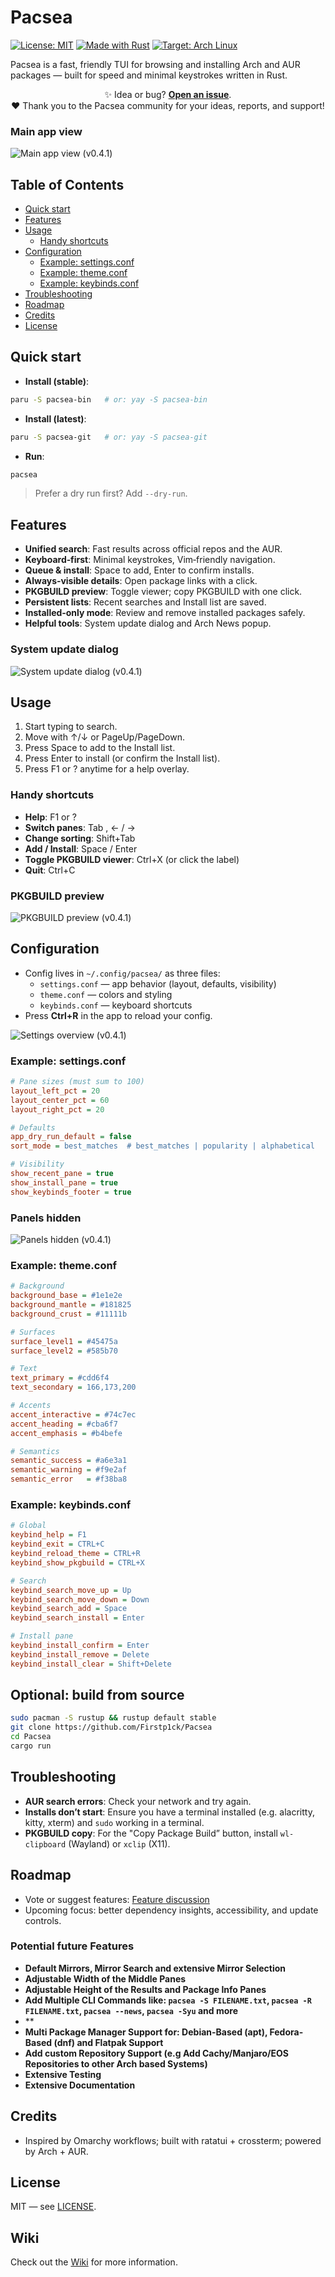 # Pacsea

[![License: MIT](https://img.shields.io/badge/License-MIT-green.svg)](LICENSE)
[![Made with Rust](https://img.shields.io/badge/Made%20with-Rust-orange.svg)](https://www.rust-lang.org/)
[![Target: Arch Linux](https://img.shields.io/badge/Target-Arch%20Linux-1793D1?logo=arch-linux&logoColor=white)](https://archlinux.org/)

Pacsea is a fast, friendly TUI for browsing and installing Arch and AUR packages — built for speed and minimal keystrokes written in Rust.

<p align="center">
✨ Idea or bug? <strong><a href="https://github.com/Firstp1ck/Pacsea/issues">Open an issue</a></strong>.<br/>
❤️ Thank you to the Pacsea community for your ideas, reports, and support!
</p>

### Main app view
![Main app view (v0.4.1)](Images/Appview_v0.4.1_noPKGBUILD.png "Main app view (v0.4.1)")

## Table of Contents
- [Quick start](#quick-start)
- [Features](#features)
- [Usage](#usage)
  - [Handy shortcuts](#handy-shortcuts)
- [Configuration](#configuration)
  - [Example: settings.conf](#example-settingsconf)
  - [Example: theme.conf](#example-themeconf)
  - [Example: keybinds.conf](#example-keybindsconf)
- [Troubleshooting](#troubleshooting)
- [Roadmap](#roadmap)
- [Credits](#credits)
- [License](#license)

## Quick start
- **Install (stable)**:
```bash
paru -S pacsea-bin   # or: yay -S pacsea-bin
```

- **Install (latest)**:
```bash
paru -S pacsea-git   # or: yay -S pacsea-git
```

- **Run**:
```bash
pacsea
```

> Prefer a dry run first? Add `--dry-run`.

## Features
- **Unified search**: Fast results across official repos and the AUR.
- **Keyboard‑first**: Minimal keystrokes, Vim‑friendly navigation.
- **Queue & install**: Space to add, Enter to confirm installs.
- **Always‑visible details**: Open package links with a click.
- **PKGBUILD preview**: Toggle viewer; copy PKGBUILD with one click.
- **Persistent lists**: Recent searches and Install list are saved.
- **Installed‑only mode**: Review and remove installed packages safely.
- **Helpful tools**: System update dialog and Arch News popup.

### System update dialog
![System update dialog (v0.4.1)](Images/SystemUpdateView_v0.4.1.png "System update dialog (v0.4.1)")

## Usage
1. Start typing to search.
2. Move with ↑/↓ or PageUp/PageDown.
3. Press Space to add to the Install list.
4. Press Enter to install (or confirm the Install list).
5. Press F1 or ? anytime for a help overlay.

### Handy shortcuts
- **Help**: F1 or ?
- **Switch panes**: Tab , ← / →
- **Change sorting**: Shift+Tab
- **Add / Install**: Space / Enter
- **Toggle PKGBUILD viewer**: Ctrl+X (or click the label)
- **Quit**: Ctrl+C

### PKGBUILD preview
![PKGBUILD preview (v0.4.1)](Images/PKGBUILD_v0.4.1.png "PKGBUILD preview (v0.4.1)")

## Configuration
- Config lives in `~/.config/pacsea/` as three files:
  - `settings.conf` — app behavior (layout, defaults, visibility)
  - `theme.conf` — colors and styling
  - `keybinds.conf` — keyboard shortcuts
- Press **Ctrl+R** in the app to reload your config.

![Settings overview (v0.4.1)](Images/Settings_v0.4.1.png "Settings overview (v0.4.1)")

### Example: settings.conf
```ini
# Pane sizes (must sum to 100)
layout_left_pct = 20
layout_center_pct = 60
layout_right_pct = 20

# Defaults
app_dry_run_default = false
sort_mode = best_matches  # best_matches | popularity | alphabetical

# Visibility
show_recent_pane = true
show_install_pane = true
show_keybinds_footer = true
```

### Panels hidden
![Panels hidden (v0.4.1)](Images/PaneHided_v0.4.1.png "Panels hidden (v0.4.1)")

### Example: theme.conf
```ini
# Background
background_base = #1e1e2e
background_mantle = #181825
background_crust = #11111b

# Surfaces
surface_level1 = #45475a
surface_level2 = #585b70

# Text
text_primary = #cdd6f4
text_secondary = 166,173,200

# Accents
accent_interactive = #74c7ec
accent_heading = #cba6f7
accent_emphasis = #b4befe

# Semantics
semantic_success = #a6e3a1
semantic_warning = #f9e2af
semantic_error   = #f38ba8
```

### Example: keybinds.conf
```ini
# Global
keybind_help = F1
keybind_exit = CTRL+C
keybind_reload_theme = CTRL+R
keybind_show_pkgbuild = CTRL+X

# Search
keybind_search_move_up = Up
keybind_search_move_down = Down
keybind_search_add = Space
keybind_search_install = Enter

# Install pane
keybind_install_confirm = Enter
keybind_install_remove = Delete
keybind_install_clear = Shift+Delete
```
## Optional: build from source
```bash
sudo pacman -S rustup && rustup default stable
git clone https://github.com/Firstp1ck/Pacsea
cd Pacsea
cargo run
```

## Troubleshooting
- **AUR search errors**: Check your network and try again.
- **Installs don’t start**: Ensure you have a terminal installed (e.g. alacritty, kitty, xterm) and `sudo` working in a terminal.
- **PKGBUILD copy**: For the "Copy Package Build” button, install `wl-clipboard` (Wayland) or `xclip` (X11).

## Roadmap
- Vote or suggest features: [Feature discussion](https://github.com/Firstp1ck/Pacsea/discussions/11)
- Upcoming focus: better dependency insights, accessibility, and update controls.

### Potential future Features
- **Default Mirrors, Mirror Search and extensive Mirror Selection**
- **Adjustable Width of the Middle Panes**
- **Adjustable Height of the Results and Package Info Panes**
- **Add Multiple CLI Commands like: `pacsea -S FILENAME.txt`, `pacsea -R FILENAME.txt`, `pacsea --news`, `pacsea -Syu` and more**
- **
- **Multi Package Manager Support for: Debian-Based (apt), Fedora-Based (dnf) and Flatpak Support**
- **Add custom Repository Support (e.g Add Cachy/Manjaro/EOS Repositories to other Arch based Systems)**
- **Extensive Testing**
- **Extensive Documentation**

## Credits
- Inspired by Omarchy workflows; built with ratatui + crossterm; powered by Arch + AUR.

## License
MIT — see [LICENSE](LICENSE).

## Wiki
Check out the [Wiki](https://github.com/Firstp1ck/Pacsea/wiki) for more information.
